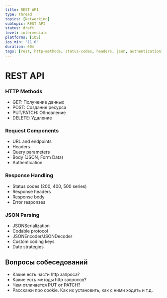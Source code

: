 ```yaml
---
title: REST API
type: thread
topics: [Networking]
subtopic: REST API
status: draft
level: intermediate
platforms: [iOS]
ios_min: "11.0"
duration: 60m
tags: [rest, http-methods, status-codes, headers, json, authentication]
---
```


# REST API


### HTTP Methods
- GET: Получение данных
- POST: Создание ресурса
- PUT/PATCH: Обновление
- DELETE: Удаление

### Request Components
- URL and endpoints
- Headers
- Query parameters
- Body (JSON, Form Data)
- Authentication

### Response Handling
- Status codes (200, 400, 500 series)
- Response headers
- Response body
- Error responses

### JSON Parsing
- JSONSerialization
- Codable protocol
- JSONEncoder/JSONDecoder
- Custom coding keys
- Date strategies

## Вопросы собеседований
- Какие есть части http запроса?
- Какие есть методы http запросов?
- Чем отличается PUT от PATCH?
- Расскажи про cookie. Как их установить, как с ними ходить и т.д.



